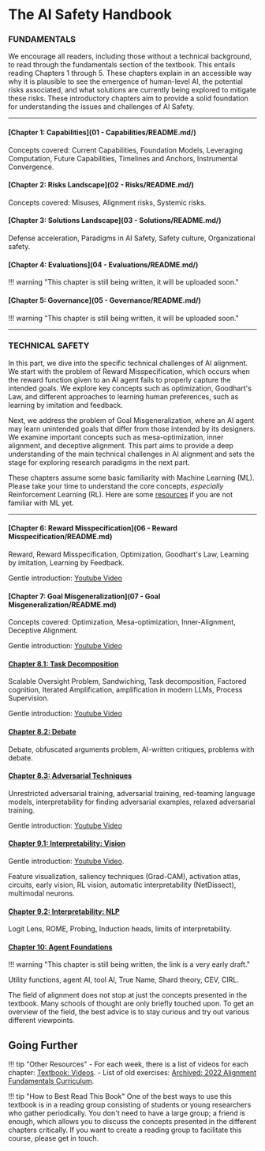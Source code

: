 
# The AI Safety Handbook

### **FUNDAMENTALS**

We encourage all readers, including those without a technical background, to read through the fundamentals section of the textbook. This entails reading Chapters 1 through 5. These chapters explain in an accessible way why it is plausible to see the emergence of human-level AI, the potential risks associated, and what solutions are currently being explored to mitigate these risks. These introductory chapters aim to provide a solid foundation for understanding the issues and challenges of AI Safety.

---

#### [Chapter 1: **Capabilities**](01 - Capabilities/README.md/)

Concepts covered: Current Capabilities, Foundation Models, Leveraging Computation, Future Capabilities, Timelines and Anchors, Instrumental Convergence.

#### [Chapter 2: **Risks Landscape**](02 - Risks/README.md/)

Concepts covered: Misuses, Alignment risks, Systemic risks.

#### [Chapter 3: **Solutions Landscape**](03 - Solutions/README.md/)

Defense acceleration, Paradigms in AI Safety, Safety culture, Organizational safety.

#### [Chapter 4: **Evaluations**](04 - Evaluations/README.md/)

!!! warning "This chapter is still being written, it will be uploaded soon."

#### [Chapter 5: **Governance**](05 - Governance/README.md/)

!!! warning "This chapter is still being written, it will be uploaded soon."

---

### **TECHNICAL SAFETY**


In this part, we dive into the specific technical challenges of AI alignment. We start with the problem of Reward Misspecification, which occurs when the reward function given to an AI agent fails to properly capture the intended goals. We explore key concepts such as optimization, Goodhart's Law, and different approaches to learning human preferences, such as learning by imitation and feedback.

Next, we address the problem of Goal Misgeneralization, where an AI agent may learn unintended goals that differ from those intended by its designers. We examine important concepts such as mesa-optimization, inner alignment, and deceptive alignment. This part aims to provide a deep understanding of the main technical challenges in AI alignment and sets the stage for exploring research paradigms in the next part.

These chapters assume some basic familiarity with Machine Learning (ML). Please take your time to understand the core concepts, *especially* Reinforcement Learning (RL). Here are some [resources](https://course.aisafetyfundamentals.com/alignment?week=0) if you are not familiar with ML yet.

---

#### [Chapter 6: **Reward Misspecification**](06 - Reward Misspecification/README.md)

Reward, Reward Misspecification, Optimization, Goodhart's Law, Learning by imitation, Learning by Feedback.


Gentle introduction: [Youtube Video](https://www.youtube.com/watch?v=nKJlF-olKmg)

#### [Chapter 7: **Goal Misgeneralization**](07 - Goal Misgeneralization/README.md)

Concepts covered: Optimization, Mesa-optimization, Inner-Alignment, Deceptive Alignment.

Gentle introduction: [Youtube Video](https://www.youtube.com/watch?v=bJLcIBixGj8)

#### [Chapter 8.1: **Task Decomposition**](https://www.lesswrong.com/s/3ni2P2GZzBvNebWYZ/p/FFz6H35Gy6BArHxkc)

Scalable Oversight Problem, Sandwiching, Task decomposition, Factored cognition, Iterated Amplification, amplification in modern LLMs, Process Supervision.

Gentle introduction: [Youtube Video](https://www.youtube.com/watch?v=v9M2Ho9I9Qo)

#### [Chapter 8.2: **Debate**](https://www.lesswrong.com/s/3ni2P2GZzBvNebWYZ/p/WP4fciGn3rNtmq3tY)

Debate, obfuscated arguments problem, AI-written critiques, problems with debate.

#### [Chapter 8.3: **Adversarial Techniques**](https://www.lesswrong.com/s/3ni2P2GZzBvNebWYZ/p/nz5NNAtfKJLmbtksL)

Unrestricted adversarial training, adversarial training, red-teaming language models, interpretability for finding adversarial examples, relaxed adversarial training.

Gentle introduction: [Youtube Video](https://www.youtube.com/watch?v=wIX00bZ173k)

#### [Chapter 9.1: **Interpretability: Vision**](https://www.lesswrong.com/posts/XZfJvxZqfbLfN6pKh/introductory-textbook-to-vision-models-interpretability)

Gentle introduction: [Youtube Video](https://www.youtube.com/watch?v=cqMe9E4p7fE).

Feature visualization, saliency techniques (Grad-CAM), activation atlas, circuits, early vision, RL vision, automatic interpretability (NetDissect), multimodal neurons.

#### [Chapter 9.2: **Interpretability: NLP**](https://drive.google.com/file/d/145_PXa5XE1iaq911NmO25Res_ALAGLlE/view?usp=sharing)

Logit Lens, ROME, Probing, Induction heads, limits of interpretability.

#### [Chapter 10: **Agent Foundations**](https://docs.google.com/document/d/1z4CwGDUzHvPvfXNxyfDaIfh9kK1JBJWEcfdGUutfJY0/edit)

!!! warning "This chapter is still being written, the link is a very early draft."

Utility functions, agent AI, tool AI, True Name, Shard theory, CEV, CIRL.


The field of alignment does not stop at just the concepts presented in the textbook. Many schools of thought are only briefly touched upon. To get an overview of the field, the best advice is to stay curious and try out various different viewpoints.

## Going Further

!!! tip "Other Resources"
    - For each week, there is a list of videos for each chapter: [Textbook: Videos](https://docs.google.com/document/d/19OeWv-_yhG0dUyrl6mfnHeHgZYVtyRdNt0kZQjtfSdc/edit).
    - List of old exercises: [Archived: 2022 Alignment Fundamentals Curriculum](https://docs.google.com/document/d/1mTm_sT2YQx3mRXQD6J2xD2QJG1c3kHyvX8kQc_IQ0ns/edit#heading=h.dlm795ug69gc).

!!! tip "How to Best Read This Book"
    One of the best ways to use this textbook is in a reading group consisting of students or young researchers who gather periodically. You don't need to have a large group; a friend is enough, which allows you to discuss the concepts presented in the different chapters critically. If you want to create a reading group to facilitate this course, please get in touch.

